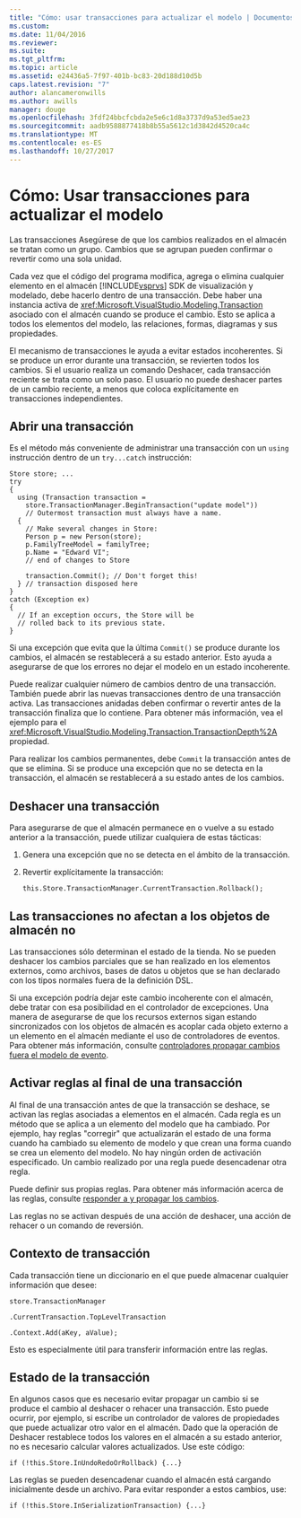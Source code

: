 ```yaml
---
title: "Cómo: usar transacciones para actualizar el modelo | Documentos de Microsoft"
ms.custom: 
ms.date: 11/04/2016
ms.reviewer: 
ms.suite: 
ms.tgt_pltfrm: 
ms.topic: article
ms.assetid: e24436a5-7f97-401b-bc83-20d188d10d5b
caps.latest.revision: "7"
author: alancameronwills
ms.author: awills
manager: douge
ms.openlocfilehash: 3fdf24bbcfcbda2e5e6c1d8a3737d9a53ed5ae23
ms.sourcegitcommit: aadb9588877418b8b55a5612c1d3842d4520ca4c
ms.translationtype: MT
ms.contentlocale: es-ES
ms.lasthandoff: 10/27/2017
---
```

# <a name="how-to-use-transactions-to-update-the-model"></a>Cómo: Usar transacciones para actualizar el modelo
Las transacciones Asegúrese de que los cambios realizados en el almacén se tratan como un grupo. Cambios que se agrupan pueden confirmar o revertir como una sola unidad.  
  
 Cada vez que el código del programa modifica, agrega o elimina cualquier elemento en el almacén [!INCLUDE[vsprvs](../code-quality/includes/vsprvs_md.md)] SDK de visualización y modelado, debe hacerlo dentro de una transacción. Debe haber una instancia activa de <xref:Microsoft.VisualStudio.Modeling.Transaction> asociado con el almacén cuando se produce el cambio. Esto se aplica a todos los elementos del modelo, las relaciones, formas, diagramas y sus propiedades.  
  
 El mecanismo de transacciones le ayuda a evitar estados incoherentes. Si se produce un error durante una transacción, se revierten todos los cambios. Si el usuario realiza un comando Deshacer, cada transacción reciente se trata como un solo paso. El usuario no puede deshacer partes de un cambio reciente, a menos que coloca explícitamente en transacciones independientes.  
  
## <a name="opening-a-transaction"></a>Abrir una transacción  
 Es el método más conveniente de administrar una transacción con un `using` instrucción dentro de un `try...catch` instrucción:  
  
```  
Store store; ...  
try  
{  
  using (Transaction transaction =  
    store.TransactionManager.BeginTransaction("update model"))  
    // Outermost transaction must always have a name.  
  {  
    // Make several changes in Store:  
    Person p = new Person(store);  
    p.FamilyTreeModel = familyTree;  
    p.Name = "Edward VI";  
    // end of changes to Store  
  
    transaction.Commit(); // Don't forget this!  
  } // transaction disposed here  
}  
catch (Exception ex)  
{  
  // If an exception occurs, the Store will be   
  // rolled back to its previous state.  
}  
```  
  
 Si una excepción que evita que la última `Commit()` se produce durante los cambios, el almacén se restablecerá a su estado anterior. Esto ayuda a asegurarse de que los errores no dejar el modelo en un estado incoherente.  
  
 Puede realizar cualquier número de cambios dentro de una transacción. También puede abrir las nuevas transacciones dentro de una transacción activa. Las transacciones anidadas deben confirmar o revertir antes de la transacción finaliza que lo contiene. Para obtener más información, vea el ejemplo para el <xref:Microsoft.VisualStudio.Modeling.Transaction.TransactionDepth%2A> propiedad.  
  
 Para realizar los cambios permanentes, debe `Commit` la transacción antes de que se elimina. Si se produce una excepción que no se detecta en la transacción, el almacén se restablecerá a su estado antes de los cambios.  
  
## <a name="rolling-back-a-transaction"></a>Deshacer una transacción  
 Para asegurarse de que el almacén permanece en o vuelve a su estado anterior a la transacción, puede utilizar cualquiera de estas tácticas:  
  
1.  Genera una excepción que no se detecta en el ámbito de la transacción.  
  
2.  Revertir explícitamente la transacción:  
  
    ```  
    this.Store.TransactionManager.CurrentTransaction.Rollback();  
    ```  
  
## <a name="transactions-do-not-affect-non-store-objects"></a>Las transacciones no afectan a los objetos de almacén no  
 Las transacciones sólo determinan el estado de la tienda. No se pueden deshacer los cambios parciales que se han realizado en los elementos externos, como archivos, bases de datos u objetos que se han declarado con los tipos normales fuera de la definición DSL.  
  
 Si una excepción podría dejar este cambio incoherente con el almacén, debe tratar con esa posibilidad en el controlador de excepciones. Una manera de asegurarse de que los recursos externos sigan estando sincronizados con los objetos de almacén es acoplar cada objeto externo a un elemento en el almacén mediante el uso de controladores de eventos. Para obtener más información, consulte [controladores propagar cambios fuera el modelo de evento](../modeling/event-handlers-propagate-changes-outside-the-model.md).  
  
## <a name="rules-fire-at-the-end-of-a-transaction"></a>Activar reglas al final de una transacción  
 Al final de una transacción antes de que la transacción se deshace, se activan las reglas asociadas a elementos en el almacén. Cada regla es un método que se aplica a un elemento del modelo que ha cambiado. Por ejemplo, hay reglas "corregir" que actualizarán el estado de una forma cuando ha cambiado su elemento de modelo y que crean una forma cuando se crea un elemento del modelo. No hay ningún orden de activación especificado. Un cambio realizado por una regla puede desencadenar otra regla.  
  
 Puede definir sus propias reglas. Para obtener más información acerca de las reglas, consulte [responder a y propagar los cambios](../modeling/responding-to-and-propagating-changes.md).  
  
 Las reglas no se activan después de una acción de deshacer, una acción de rehacer o un comando de reversión.  
  
## <a name="transaction-context"></a>Contexto de transacción  
 Cada transacción tiene un diccionario en el que puede almacenar cualquier información que desee:  
  
 `store.TransactionManager`  
  
 `.CurrentTransaction.TopLevelTransaction`  
  
 `.Context.Add(aKey, aValue);`  
  
 Esto es especialmente útil para transferir información entre las reglas.  
  
## <a name="transaction-state"></a>Estado de la transacción  
 En algunos casos que es necesario evitar propagar un cambio si se produce el cambio al deshacer o rehacer una transacción. Esto puede ocurrir, por ejemplo, si escribe un controlador de valores de propiedades que puede actualizar otro valor en el almacén. Dado que la operación de Deshacer restablece todos los valores en el almacén a su estado anterior, no es necesario calcular valores actualizados. Use este código:  
  
```  
if (!this.Store.InUndoRedoOrRollback) {...}  
```  
  
 Las reglas se pueden desencadenar cuando el almacén está cargando inicialmente desde un archivo. Para evitar responder a estos cambios, use:  
  
```  
if (!this.Store.InSerializationTransaction) {...}  
  
```
